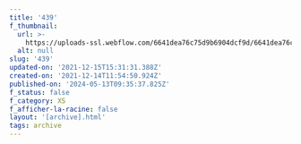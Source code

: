 ```yaml
---
title: '439'
f_thumbnail:
  url: >-
    https://uploads-ssl.webflow.com/6641dea76c75d9b6904dcf9d/6641dea76c75d9b6904dd331_439.jpg
  alt: null
slug: '439'
updated-on: '2021-12-15T15:31:31.388Z'
created-on: '2021-12-14T11:54:50.924Z'
published-on: '2024-05-13T09:35:37.825Z'
f_status: false
f_category: XS
f_afficher-la-racine: false
layout: '[archive].html'
tags: archive
---
```



